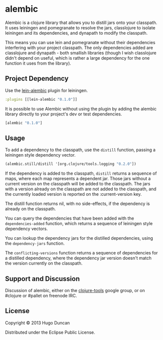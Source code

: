 # alembic

Alembic is a clojure library that allows you to distill jars onto your
classpath.  It uses leiningen and pomegranate to resolve the jars, classlojure
to isolate leiningen and its dependencies, and dynapath to modify the classpath.

This means you can use lein and pomegranate without their dependencies
interfering with your project classpath.  The only dependencies added are
classlojure and dynapath - both smallish libraries (though I wish classlojure
didn't depend on useful, which is rather a large dependency for the one function
it uses from the library).

## Project Dependency

Use the [lein-alembic](https://github.com/pallet/lein-alembic) plugin for
leiningen.

```clj
:plugins [[lein-alembic "0.1.0"]]
```

It is possible to use Alembic without using the plugin by adding the alembic
library directly to your project's dev or test dependencies.

```clj
[alembic "0.1.0"]
```

## Usage

To add a dependency to the classpath, use the `distill` function, passing a
leiningen style dependency vector.

```clj
(alembic.still/distill '[org.clojure/tools.logging "0.2.0"])
```

If the dependency is added to the classpath, `distill` returns a sequence of
maps, where each map represents a dependent jar.  Those jars without a current
version on the classpath will be added to the classpath.  The jars with a
version already on the classpath are not added to the classpath, and the
currently loaded version is reported on the :current-version key.

The distill function returns nil, with no side-effects, if the dependency is
already on the classpath.

You can query the dependencies that have been added with the
`dependencies-added` function, which returns a sequence of leiningen style
dependency vectors.

You can lookup the dependency jars for the distilled dependencies, using the
`dependency-jars` function.

The `conflicting-versions` function returns a sequence of dependencies for a
distilled dependency, where the dependency jar version doesn't match the version
currently on the classpath.

## Support and Discussion

Discussion of alembic, either on the
[clojure-tools](https://groups.google.com/forum/?fromgroups#!forum/clojure-tools)
google group, or on #clojure or #pallet on freenode IRC.

## License

Copyright © 2013 Hugo Duncan

Distributed under the Eclipse Public License.
